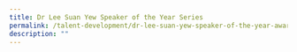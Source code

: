 ```yaml
---
title: Dr Lee Suan Yew Speaker of the Year Series
permalink: /talent-development/dr-lee-suan-yew-speaker-of-the-year-award/
description: ""
---
```

